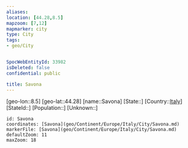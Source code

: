 ```yaml
---
aliases: 
location: [44.28,8.5]
mapzoom: [7,12] 
mapmarker: city 
type: City
tags:
- geo/City


SpocWebEntityId: 33982
isDeleted: false
confidential: public

title: Savona
---
```

[geo-lon::8.5]
[geo-lat::44.28]
[name::Savona]
[State::]
[Country::[Italy](geo/Continent/Europe/Italy.md)]
[StateId::]
[Population::]
[Unknown::]


```leaflet
id: Savona
coordinates: [Savona](geo/Continent/Europe/Italy/City/Savona.md)
markerFile: [Savona](geo/Continent/Europe/Italy/City/Savona.md)
defaultZoom: 11 
maxZoom: 18
```


